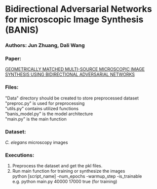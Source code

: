 # Bidirectional Adversarial Networks for microscopic Image Synthesis (BANIS)

### Authors: Jun Zhuang, Dali Wang

### Paper:
[GEOMETRICALLY MATCHED MULTI-SOURCE MICROSCOPIC IMAGE SYNTHESIS USING BIDIRECTIONAL ADVERSARIAL NETWORKS](https://arxiv.org/abs/2010.13308)

### Files:
"Data" directory should be created to store preprocessed dataset \
"preproc.py" is used for preprocessing \
"utils.py" contains utilized functions \
"banis_model.py" is the model architecture \
"main.py" is the main function

### Dataset:
*C. elegans* microscopy images

### Executions:
1. Preprocess the dataset and get the pkl files.
2. Run main function for training or synthesize the images \
python [script_name] -num_epochs -warmup_step -is_trainable \
  e.g. python main.py 40000 17000 true (for training)
